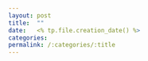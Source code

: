 ```yaml
---
layout: post
title:  ""
date: 	<% tp.file.creation_date() %> 
categories: 
permalink: /:categories/:title
---
```


